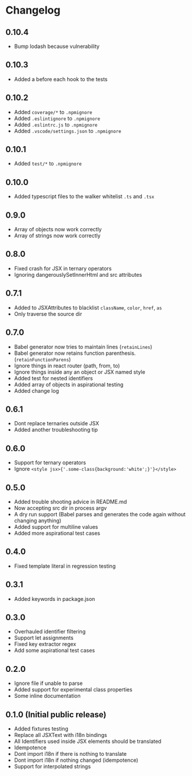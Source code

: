 # Changelog

## 0.10.4

* Bump lodash because vulnerability

## 0.10.3

* Added a before each hook to the tests

## 0.10.2

* Added `coverage/*` to `.npmignore`
* Added `.eslintignore` to `.npmignore`
* Added `.eslintrc.js` to `.npmignore`
* Added `.vscode/settings.json` to `.npmignore`

## 0.10.1

* Added `test/*` to `.npmignore`

## 0.10.0

* Added typescript files to the walker whitelist `.ts` and `.tsx`

## 0.9.0

* Array of objects now work correctly
* Array of strings now work correctly

## 0.8.0

* Fixed crash for JSX in ternary operators
* Ignoring dangerouslySetInnerHtml and src attributes

## 0.7.1

* Added to JSXAttributes to blacklist `className`, `color`, `href`, `as`
* Only traverse the source dir

## 0.7.0

* Babel generator now tries to maintain lines (`retainLines`)
* Babel generator now retains function parenthesis. (`retainFunctionParens`)
* Ignore things in react router (path, from, to)
* Ignore things inside any an object or JSX named style
* Added test for nested identifiers
* Added array of objects in aspirational testing
* Added change log

## 0.6.1

* Dont replace ternaries outside JSX
* Added another troubleshooting tip

## 0.6.0

* Support for ternary operators
* Ignore `<style jsx>{'.some-class{background:'white';}'}</style>`

## 0.5.0

* Added trouble shooting advice in README.md
* Now accepting src dir in process argv
* A dry run support (Babel parses and generates the code again without changing anything)
* Added support for multiline values
* Added more aspirational test cases

## 0.4.0

* Fixed template literal in regression testing

## 0.3.1

* Added keywords in package.json

## 0.3.0

* Overhauled identifier filtering
* Support let assignments
* Fixed key extractor regex
* Add some aspirational test cases

## 0.2.0

* Ignore file if unable to parse
* Added support for experimental class properties
* Some inline documentation

## 0.1.0 (Initial public release)

* Added fixtures testing
* Replace all JSXText with i18n bindings
* All Identifiers used inside JSX elements should be translated
* Idempotence
* Dont import i18n if there is nothing to translate
* Dont import i18n if nothing changed (idempotence)
* Support for interpolated strings